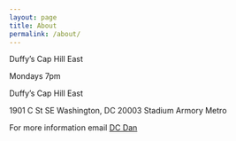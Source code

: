 ```yaml
---
layout: page
title: About
permalink: /about/
---
```


Duffy’s Cap Hill East

Mondays 7pm

Duffy’s Cap Hill East

1901 C St SE Washington, DC 20003 Stadium Armory Metro

For more information email [DC Dan](mailto:dan@dcdan.com)